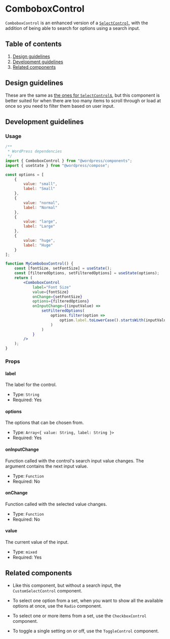 # ComboboxControl

`ComboboxControl` is an enhanced version of a [`SelectControl`](/packages/components/src/select-control/readme.md), with the addition of being able to search for options using a search input.

## Table of contents

1. [Design guidelines](#design-guidelines)
2. [Development guidelines](#development-guidelines)
3. [Related components](#related-components)

## Design guidelines

These are the same as [the ones for `SelectControl`s](/packages/components/src/select-control/readme.md#design-guidelines), but this component is better suited for when there are too many items to scroll through or load at once so you need to filter them based on user input.

## Development guidelines

### Usage

```jsx
/**
 * WordPress dependencies
 */
import { ComboboxControl } from "@wordpress/components";
import { useState } from "@wordpress/compose";

const options = [
	{
		value: "small",
		label: "Small"
	},
	{
		value: "normal",
		label: "Normal"
	},
	{
		value: "large",
		label: "Large"
	},
	{
		value: "huge",
		label: "Huge"
	}
];

function MyComboboxControl() {
	const [fontSize, setFontSize] = useState();
	const [filteredOptions, setFilteredOptions] = useState(options);
	return (
		<ComboboxControl
			label="Font Size"
			value={fontSize}
			onChange={setFontSize}
			options={filteredOptions}
			onInputChange={(inputValue) =>
				setFilteredOptions(
					options.filter(option =>
						option.label.toLowerCase().startsWith(inputValue.toLowerCase())
					)
				)
			}
		/>
	);
}
```

### Props

#### label

The label for the control.

- Type: `String`
- Required: Yes

#### options

The options that can be chosen from.

- Type: `Array<{ value: String, label: String }>`
- Required: Yes

#### onInputChange

Function called with the control's search input value changes. The argument contains the next input value.

- Type: `Function`
- Required: No

#### onChange

Function called with the selected value changes.

- Type: `Function`
- Required: No

#### value

The current value of the input.

- Type: `mixed`
- Required: Yes

## Related components

- Like this component, but without a search input, the `CustomSelectControl` component.

- To select one option from a set, when you want to show all the available options at once, use the `Radio` component.
- To select one or more items from a set, use the `CheckboxControl` component.
- To toggle a single setting on or off, use the `ToggleControl` component.
